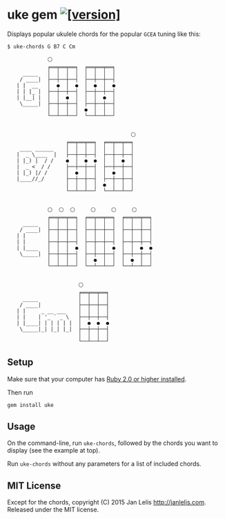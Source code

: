 # uke gem [![[version]](https://badge.fury.io/rb/uke.svg)](http://badge.fury.io/rb/uke)

Displays popular ukulele chords for the popular `GCEA` tuning like this:

```
$ uke-chords G B7 C Cm
           
             ⚪                     
             ╒══╤══╤══╕  ╒══╤══╤══╕
     _____   │  │  │  │  │  │  │  │
    / ____|  ├──┼──┼──┤  ├──┼──┼──┤
   | |  __   │  ●  │  ●  │  ●  │  ●
   | | |_ |  ├──┼──┼──┤  ├──┼──┼──┤
   | |__| |  │  │  ●  │  │  │  ●  │
    \_____|  ├──┼──┼──┤  ├──┼──┼──┤
             │  │  │  │  ●  │  │  │
             └──┴──┴──┘  └──┴──┴──┘
           
                
                                        ⚪
                   ╒══╤══╤══╕  ╒══╤══╤══╕
    ____ ______    │  │  │  │  │  │  │  │
   |  _ \____  |   ├──┼──┼──┤  ├──┼──┼──┤
   | |_) |  / /    ●  │  ●  ●  │  │  ●  │
   |  _ <  / /     ├──┼──┼──┤  ├──┼──┼──┤
   | |_) |/ /      │  ●  │  │  │  ●  │  │
   |____//_/       ├──┼──┼──┤  ├──┼──┼──┤
                   │  │  │  │  ●  │  │  │
                   └──┴──┴──┘  └──┴──┴──┘
                
           
             ⚪  ⚪  ⚪     ⚪     ⚪     ⚪         
             ╒══╤══╤══╕  ╒══╤══╤══╕  ╒══╤══╤══╕
     _____   │  │  │  │  │  │  │  │  │  │  │  │
    / ____|  ├──┼──┼──┤  ├──┼──┼──┤  ├──┼──┼──┤
   | |       │  │  │  │  │  │  │  │  │  │  │  │
   | |       ├──┼──┼──┤  ├──┼──┼──┤  ├──┼──┼──┤
   | |____   │  │  │  ●  │  │  │  ●  │  │  ●  ●
    \_____|  ├──┼──┼──┤  ├──┼──┼──┤  ├──┼──┼──┤
             │  │  │  │  │  ●  │  │  │  ●  │  │
             └──┴──┴──┘  └──┴──┴──┘  └──┴──┴──┘
           
                     
                       ⚪         
                       ╒══╤══╤══╕
     _____             │  │  │  │
    / ____|            ├──┼──┼──┤
   | |     _ __ ___    │  │  │  │
   | |    | '_ ` _ \   ├──┼──┼──┤
   | |____| | | | | |  │  ●  ●  ●
    \_____|_| |_| |_|  ├──┼──┼──┤
                       │  │  │  │
                       └──┴──┴──┘

```

## Setup

Make sure that your computer has [Ruby 2.0 or higher installed](http://ruby.about.com/od/tutorials/a/installruby.htm).

Then run

```ruby
gem install uke
```

## Usage

On the command-line, run `uke-chords`, followed by the chords you want to display (see the example at top).

Run `uke-chords` without any parameters for a list of included chords.

## MIT License

Except for the chords, copyright (C) 2015 Jan Lelis <http://janlelis.com>. Released under the MIT license.

